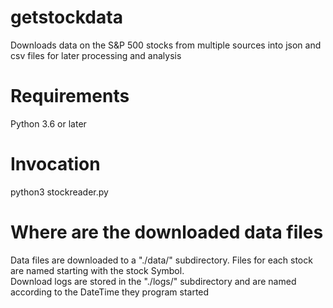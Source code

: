 # getstockdata
Downloads data on the S&amp;P 500 stocks from multiple sources into json and csv files for later processing and analysis

# Requirements
Python 3.6 or later

# Invocation
python3 stockreader.py

# Where are the downloaded data files
Data files are downloaded to a "./data/" subdirectory. Files for each stock are named starting with the stock Symbol.  
Download logs are stored in the "./logs/" subdirectory and are named according to the DateTime they program started
